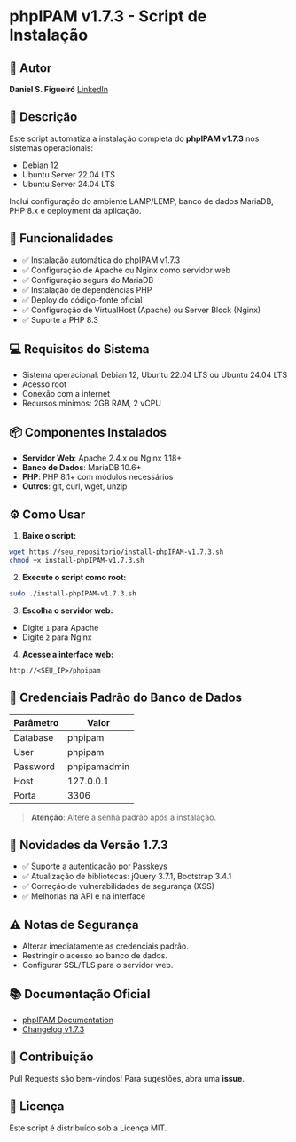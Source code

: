 # phpIPAM v1.7.3 - Script de Instalação

## 👤 Autor

**Daniel S. Figueiró**
[LinkedIn](https://www.linkedin.com/in/danielselbachredes/)

## 🔗 Descrição

Este script automatiza a instalação completa do **phpIPAM v1.7.3** nos sistemas operacionais:

* Debian 12
* Ubuntu Server 22.04 LTS
* Ubuntu Server 24.04 LTS

Inclui configuração do ambiente LAMP/LEMP, banco de dados MariaDB, PHP 8.x e deployment da aplicação.

## 🚀 Funcionalidades

* ✅ Instalação automática do phpIPAM v1.7.3
* ✅ Configuração de Apache ou Nginx como servidor web
* ✅ Configuração segura do MariaDB
* ✅ Instalação de dependências PHP
* ✅ Deploy do código-fonte oficial
* ✅ Configuração de VirtualHost (Apache) ou Server Block (Nginx)
* ✅ Suporte a PHP 8.3

## 💻 Requisitos do Sistema

* Sistema operacional: Debian 12, Ubuntu 22.04 LTS ou Ubuntu 24.04 LTS
* Acesso root
* Conexão com a internet
* Recursos mínimos: 2GB RAM, 2 vCPU

## 📦 Componentes Instalados

* **Servidor Web**: Apache 2.4.x ou Nginx 1.18+
* **Banco de Dados**: MariaDB 10.6+
* **PHP**: PHP 8.1+ com módulos necessários
* **Outros**: git, curl, wget, unzip

## ⚙️ Como Usar

1. **Baixe o script:**

```bash
wget https://seu_repositorio/install-phpIPAM-v1.7.3.sh
chmod +x install-phpIPAM-v1.7.3.sh
```

2. **Execute o script como root:**

```bash
sudo ./install-phpIPAM-v1.7.3.sh
```

3. **Escolha o servidor web:**

* Digite `1` para Apache
* Digite `2` para Nginx

4. **Acesse a interface web:**

```
http://<SEU_IP>/phpipam
```

## 🔑 Credenciais Padrão do Banco de Dados

| Parâmetro | Valor        |
| --------- | ------------ |
| Database  | phpipam      |
| User      | phpipam      |
| Password  | phpipamadmin |
| Host      | 127.0.0.1    |
| Porta     | 3306         |

> **Atenção**: Altere a senha padrão após a instalação.

## 🔁 Novidades da Versão 1.7.3

* ✅ Suporte a autenticação por Passkeys
* ✅ Atualização de bibliotecas: jQuery 3.7.1, Bootstrap 3.4.1
* ✅ Correção de vulnerabilidades de segurança (XSS)
* ✅ Melhorias na API e na interface

## ⚠️ Notas de Segurança

* Alterar imediatamente as credenciais padrão.
* Restringir o acesso ao banco de dados.
* Configurar SSL/TLS para o servidor web.

## 📚 Documentação Oficial

* [phpIPAM Documentation](https://phpipam.net/documents/)
* [Changelog v1.7.3](https://github.com/phpipam/phpipam/releases)

## 👥 Contribuição

Pull Requests são bem-vindos! Para sugestões, abra uma **issue**.

## 🔖 Licença

Este script é distribuído sob a Licença MIT.
